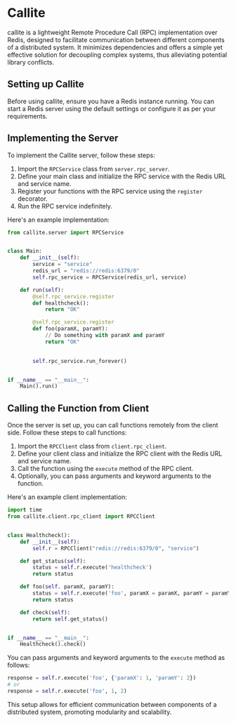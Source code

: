 # Callite

callite is a lightweight Remote Procedure Call (RPC) implementation over Redis, designed to facilitate communication between different components of a distributed system. It minimizes dependencies and offers a simple yet effective solution for decoupling complex systems, thus alleviating potential library conflicts.

## Setting up Callite

Before using callite, ensure you have a Redis instance running. You can start a Redis server using the default settings or configure it as per your requirements.

## Implementing the Server

To implement the Callite server, follow these steps:

1. Import the `RPCService` class from `server.rpc_server`.
2. Define your main class and initialize the RPC service with the Redis URL and service name.
3. Register your functions with the RPC service using the `register` decorator.
4. Run the RPC service indefinitely.

Here's an example implementation:

```python
from callite.server import RPCService


class Main:
    def __init__(self):
        service = "service"
        redis_url = "redis://redis:6379/0"
        self.rpc_service = RPCService(redis_url, service)

    def run(self):
        @self.rpc_service.register
        def healthcheck():
            return "OK"

        @self.rpc_service.register
        def foo(paramX, paramY):
            // Do something with paramX and paramY
            return "OK"

        
        self.rpc_service.run_forever()


if __name__ == "__main__":
    Main().run()
```

## Calling the Function from Client

Once the server is set up, you can call functions remotely from the client side. Follow these steps to call functions:

1. Import the `RPCClient` class from `client.rpc_client`.
2. Define your client class and initialize the RPC client with the Redis URL and service name.
3. Call the function using the `execute` method of the RPC client.
4. Optionally, you can pass arguments and keyword arguments to the function.

Here's an example client implementation:

```python
import time
from callite.client.rpc_client import RPCClient


class Healthcheck():
    def __init__(self):
        self.r = RPCClient("redis://redis:6379/0", "service")

    def get_status(self):
        status = self.r.execute('healthcheck')
        return status

    def foo(self. paramX, paramY):
        status = self.r.execute('foo', paramX = paramX, paramY = paramY)
        return status

    def check(self):
        return self.get_status()


if __name__ == "__main__":
    Healthcheck().check()
```

You can pass arguments and keyword arguments to the `execute` method as follows:

```python
response = self.r.execute('foo', {'paramX': 1, 'paramY': 2})
# or
response = self.r.execute('foo', 1, 2)
```
This setup allows for efficient communication between components of a distributed system, promoting modularity and scalability.